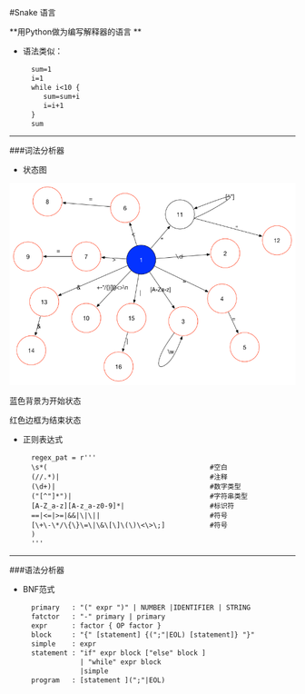 #Snake  语言


**用Python做为编写解释器的语言
**

* 语法类似：
    
    
        sum=1
        i=1
        while i<10 {
           sum=sum+i
           i=i+1
        }
        sum



---

###词法分析器

* 状态图

![image](./snake语言有限状态自动机图.png)


蓝色背景为开始状态

红色边框为结束状态

* 正则表达式

		regex_pat = r'''
	    \s*(                                        #空白
	    (//.*)|                                     #注释
	    (\d+)|                                      #数字类型
	    ("[^"]*")|                                  #字符串类型
	    [A-Z_a-z][A-z_a-z0-9]*|                     #标识符
	    ==|<=|>=|&&|\|\||                           #符号
	    [\+\-\*/\{\}\=\|\&\[\]\(\)\<\>\;]           #符号
	    )
	    '''

----

###语法分析器

* BNF范式

		primary   : "(" expr ")" | NUMBER |IDENTIFIER | STRING
		fatctor   : "-" primary | primary
		expr      : factor { OP factor }
		block     : "{" [statement] {(";"|EOL) [statement]} "}"
		simple    : expr
		statement : "if" expr block ["else" block ] 
					| "while" expr block
					|simple
		program   : [statement ](";"|EOL)

